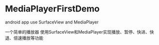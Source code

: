 # MediaPlayerFirstDemo
android app use SurfaceView and MediaPlayer

一个简单的播放器
使用SurfaceView和MediaPlayer实现播放、暂停、快进、快退、倍速播放等功能


